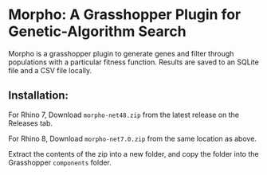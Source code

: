 # Morpho: A Grasshopper Plugin for Genetic-Algorithm Search


Morpho is a grasshopper plugin to generate genes and filter through populations with a particular fitness function.
Results are saved to an SQLite file and a CSV file locally.


## Installation:

For Rhino 7, Download `morpho-net48.zip` from the latest release on the Releases tab.

For Rhino 8, Download `morpho-net7.0.zip` from the same location as above.

Extract the contents of the zip into a new folder, and copy the folder into the Grasshopper `components` folder.

